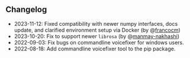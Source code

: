 ## Changelog

- 2023-11-12: Fixed compatibility with newer numpy interfaces, docs update, and clarified environment setup via Docker (by @[francocm](https://github.com/francocm))
- 2023-10-20: Fix to support newer `librosa` (by @[manmay-nakhashi](https://github.com/manmay-nakhashi))
- 2022-09-03: Fix bugs on commandline voicefixer for windows users.
- 2022-08-18: Add commandline voicefixer tool to the pip package.